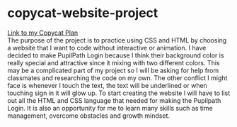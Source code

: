 # copycat-website-project
[Link to my Copycat Plan](https://docs.google.com/document/d/1D1RxxYiW5Uunbp-7CwZ1NHRQWBOBBmLyMjXXZhmwKPo/edit)  
    The purpose of the project is to practice using CSS and HTML by choosing a website that I want to code without interactive or animation.  I have decided to make PupilPath Login because I think their background color is really special and attractive since it mixing with two different colors. This may be a complicated part of my project so I will be asking for help from classmates and researching the code on my own. The other conflict I might face is whenever I touch the text, the text will be underlined or when touching sign in it will glow up. To start creating the website I will have to list out all the HTML and CSS language that  needed for making the Pupilpath Login. It is also an opportunity for me to learn many skills such as time management, overcome obstacles and growth mindset.


